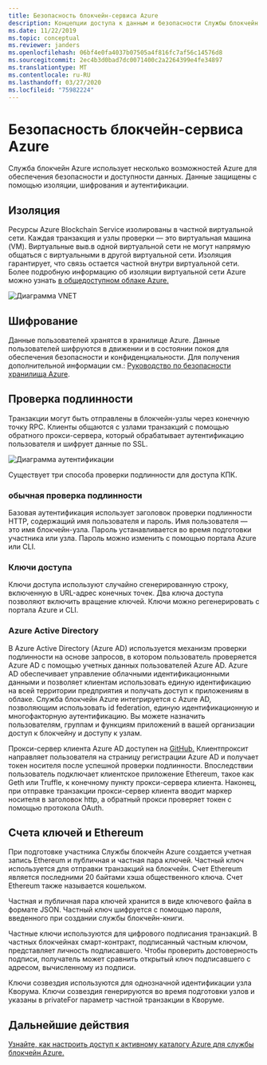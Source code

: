 ```yaml
---
title: Безопасность блокчейн-сервиса Azure
description: Концепции доступа к данным и безопасности Службы блокчейн Azure Blockchain
ms.date: 11/22/2019
ms.topic: conceptual
ms.reviewer: janders
ms.openlocfilehash: 06bf4e0fa4037b07505a4f816fc7af56c14576d8
ms.sourcegitcommit: 2ec4b3d0bad7dc0071400c2a2264399e4fe34897
ms.translationtype: MT
ms.contentlocale: ru-RU
ms.lasthandoff: 03/27/2020
ms.locfileid: "75982224"
---
```

# <a name="azure-blockchain-service-security"></a>Безопасность блокчейн-сервиса Azure

Служба блокчейн Azure использует несколько возможностей Azure для обеспечения безопасности и доступности данных. Данные защищены с помощью изоляции, шифрования и аутентификации.

## <a name="isolation"></a>Изоляция

Ресурсы Azure Blockchain Service изолированы в частной виртуальной сети. Каждая транзакция и узлы проверки — это виртуальная машина (VM). Виртуальные выв.в одной виртуальной сети не могут напрямую общаться с виртуальными в другой виртуальной сети. Изоляция гарантирует, что связь остается частной внутри виртуальной сети. Более подробную информацию об изоляции виртуальной сети Azure можно узнать [в общедоступном облаке Azure.](../../security/fundamentals/isolation-choices.md#networking-isolation)

![Диаграмма VNET](./media/data-security/vnet.png)

## <a name="encryption"></a>Шифрование

Данные пользователей хранятся в хранилище Azure. Данные пользователей шифруются в движении и в состоянии покоя для обеспечения безопасности и конфиденциальности. Для получения дополнительной информации см.: [Руководство по безопасности хранилища Azure](../../storage/blobs/security-recommendations.md).

## <a name="authentication"></a>Проверка подлинности

Транзакции могут быть отправлены в блокчейн-узлы через конечную точку RPC. Клиенты общаются с узлами транзакций с помощью обратного прокси-сервера, который обрабатывает аутентификацию пользователя и шифрует данные по SSL.

![Диаграмма аутентификации](./media/data-security/authentication.png)

Существует три способа проверки подлинности для доступа КПК.

### <a name="basic-authentication"></a>обычная проверка подлинности

Базовая аутентификация использует заголовок проверки подлинности HTTP, содержащий имя пользователя и пароль. Имя пользователя — это имя блокчейн-узла. Пароль устанавливается во время подготовки участника или узла. Пароль можно изменить с помощью портала Azure или CLI.

### <a name="access-keys"></a>Ключи доступа

Ключи доступа используют случайно сгенерированную строку, включенную в URL-адрес конечных точек. Два ключа доступа позволяют включить вращение ключей. Ключи можно регенерировать с портала Azure и CLI.

### <a name="azure-active-directory"></a>Azure Active Directory

В Azure Active Directory (Azure AD) используется механизм проверки подлинности на основе запросов, в котором пользователь проверяется Azure AD с помощью учетных данных пользователей Azure AD. Azure AD обеспечивает управление облачными идентификационными данными и позволяет клиентам использовать единую идентификацию на всей территории предприятия и получать доступ к приложениям в облаке. Служба блокчейн Azure интегрируется с Azure AD, позволяющим использовать id federation, единую идентификационную и многофакторную аутентификацию. Вы можете назначить пользователям, группам и функциям приложений в вашей организации доступ к блокчейну и доступу к узлам.

Прокси-сервер клиента Azure AD доступен на [GitHub.](https://github.com/Microsoft/azure-blockchain-connector/releases) Клиентпроксит направляет пользователя на страницу регистрации Azure AD и получает токен носителя после успешной проверки подлинности. Впоследствии пользователь подключает клиентское приложение Ethereum, такое как Geth или Truffle, к конечному пункту прокси-сервера клиента. Наконец, при отправке транзакции прокси-сервер клиента вводит маркер носителя в заголовок http, а обратный прокси проверяет токен с помощью протокола OAuth.

## <a name="keys-and-ethereum-accounts"></a>Счета ключей и Ethereum

При подготовке участника Службы блокчейн Azure создается учетная запись Ethereum и публичная и частная пара ключей. Частный ключ используется для отправки транзакций на блокчейн. Счет Ethereum является последними 20 байтами хэша общественного ключа. Счет Ethereum также называется кошельком.

Частная и публичная пара ключей хранится в виде ключевого файла в формате JSON. Частный ключ шифруется с помощью пароля, введенного при создании службы блокчейн-книги.

Частные ключи используются для цифрового подписания транзакций. В частных блокчейнах смарт-контракт, подписанный частным ключом, представляет личность подписавшего. Чтобы проверить достоверность подписи, получатель может сравнить открытый ключ подписавшего с адресом, вычисленному из подписи.

Ключи созвездия используются для однозначной идентификации узла Кворума. Ключи созвездия генерируются во время подготовки узлов и указаны в privateFor параметр частной транзакции в Кворуме.

## <a name="next-steps"></a>Дальнейшие действия

[Узнайте, как настроить доступ к активному каталогу Azure для службы блокчейн Azure.](configure-aad.md)
